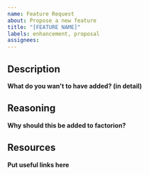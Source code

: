 ```yaml
---
name: Feature Request
about: Propose a new feature
title: "[FEATURE NAME]"
labels: enhancement, proposal
assignees:
---
```

## Description
**What do you wan't to have added? (in detail)**
## Reasoning
**Why should this be added to factorion?**
## Resources
**Put useful links here**
